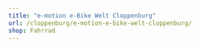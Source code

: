 ```yaml
---
title: "e-motion e-Bike Welt Cloppenburg"
url: /cloppenburg/e-motion-e-bike-welt-cloppenburg/
shop: Fahrrad
---
```

